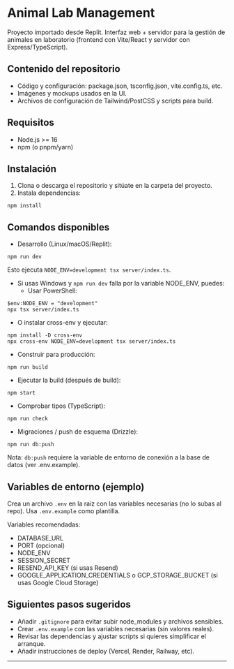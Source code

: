# Animal Lab Management

Proyecto importado desde Replit. Interfaz web + servidor para la gestión de animales en laboratorio (frontend con Vite/React y servidor con Express/TypeScript).

## Contenido del repositorio
- Código y configuración: package.json, tsconfig.json, vite.config.ts, etc.
- Imágenes y mockups usados en la UI.
- Archivos de configuración de Tailwind/PostCSS y scripts para build.

## Requisitos
- Node.js >= 16
- npm (o pnpm/yarn)

## Instalación
1. Clona o descarga el repositorio y sitúate en la carpeta del proyecto.
2. Instala dependencias:

```
npm install
```

## Comandos disponibles
- Desarrollo (Linux/macOS/Replit):

```
npm run dev
```

Esto ejecuta `NODE_ENV=development tsx server/index.ts`.

- Si usas Windows y `npm run dev` falla por la variable NODE_ENV, puedes:
  - Usar PowerShell:

```
$env:NODE_ENV = "development"
npx tsx server/index.ts
```

  - O instalar cross-env y ejecutar:

```
npm install -D cross-env
npx cross-env NODE_ENV=development tsx server/index.ts
```

- Construir para producción:

```
npm run build
```

- Ejecutar la build (después de build):

```
npm start
```

- Comprobar tipos (TypeScript):

```
npm run check
```

- Migraciones / push de esquema (Drizzle):

```
npm run db:push
```

Nota: `db:push` requiere la variable de entorno de conexión a la base de datos (ver .env.example).

## Variables de entorno (ejemplo)
Crea un archivo `.env` en la raíz con las variables necesarias (no lo subas al repo). Usa `.env.example` como plantilla.

Variables recomendadas:
- DATABASE_URL
- PORT (opcional)
- NODE_ENV
- SESSION_SECRET
- RESEND_API_KEY (si usas Resend)
- GOOGLE_APPLICATION_CREDENTIALS o GCP_STORAGE_BUCKET (si usas Google Cloud Storage)

## Siguientes pasos sugeridos
- Añadir `.gitignore` para evitar subir node_modules y archivos sensibles.
- Crear `.env.example` con las variables necesarias (sin valores reales).
- Revisar las dependencias y ajustar scripts si quieres simplificar el arranque.
- Añadir instrucciones de deploy (Vercel, Render, Railway, etc).

---